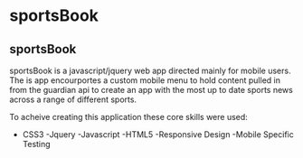 sportsBook
=========

<h2>sportsBook</h2>

sportsBook is a javascript/jquery web app directed mainly for mobile users. The is app encourportes a custom mobile menu to hold content pulled in from the guardian api to create an app with the most up to date sports news across a range of different sports.

To acheive creating this application these core skills were used:

- CSS3
-Jquery
-Javascript
-HTML5
-Responsive Design
-Mobile Specific Testing

